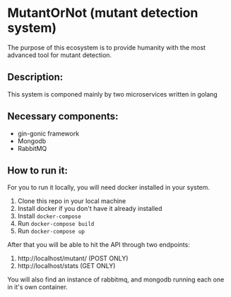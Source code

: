# MutantOrNot (mutant detection system)

The purpose of this ecosystem is to provide humanity with the most advanced tool for mutant detection.

## Description:
This system is componed mainly by two microservices written in golang

## Necessary components:
- gin-gonic framework
- Mongodb
- RabbitMQ

## How to run it:
For you to run it locally, you will need docker installed in your system.

1. Clone this repo in your local machine
2. Install docker if you don't have it already installed
3. Install `docker-compose`
4. Run `docker-compose build`
4. Run `docker-compose up`

After that you will be able to hit the API through two endpoints: 
1. http://localhost/mutant/ (POST ONLY)
2. http://localhost/stats (GET ONLY)

You will also find an instance of rabbitmq, and mongodb running each one in it's own container.
